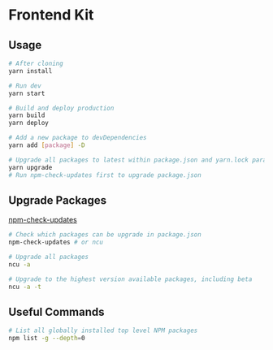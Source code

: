 # Frontend Kit


## Usage

```bash
# After cloning
yarn install

# Run dev
yarn start

# Build and deploy production
yarn build
yarn deploy

# Add a new package to devDependencies
yarn add [package] -D

# Upgrade all packages to latest within package.json and yarn.lock paramenters
yarn upgrade
# Run npm-check-updates first to upgrade package.json
```


## Upgrade Packages

[npm-check-updates](https://github.com/tjunnone/npm-check-updates)

```bash
# Check which packages can be upgrade in package.json
npm-check-updates # or ncu

# Upgrade all packages
ncu -a

# Upgrade to the highest version available packages, including beta
ncu -a -t
```


## Useful Commands

```bash
# List all globally installed top level NPM packages
npm list -g --depth=0
```
